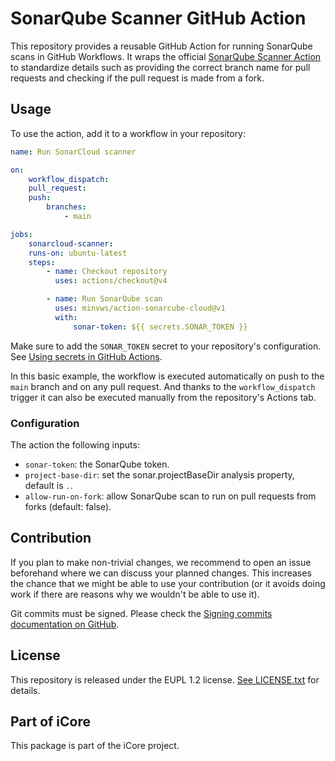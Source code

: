 # SonarQube Scanner GitHub Action

This repository provides a reusable GitHub Action for running SonarQube scans in GitHub Workflows.
It wraps the official [SonarQube Scanner Action](https://github.com/SonarSource/sonarqube-scan-action) to standardize details such as providing the correct branch name for pull requests and checking if the pull request is made from a fork.

## Usage

To use the action, add it to a workflow in your repository:

```yml
name: Run SonarCloud scanner

on:
    workflow_dispatch:
    pull_request:
    push:
        branches:
            - main

jobs:
    sonarcloud-scanner:
    runs-on: ubuntu-latest
    steps:
        - name: Checkout repository
          uses: actions/checkout@v4

        - name: Run SonarQube scan
          uses: minvws/action-sonarcube-cloud@v1
          with:
              sonar-token: ${{ secrets.SONAR_TOKEN }}
```

Make sure to add the `SONAR_TOKEN` secret to your repository's configuration. See [Using secrets in GitHub Actions](https://docs.github.com/en/actions/how-tos/write-workflows/choose-what-workflows-do/use-secrets).

In this basic example, the workflow is executed automatically on push to the `main` branch and on any pull request. And thanks to the `workflow_dispatch` trigger it can also be executed manually from the repository's Actions tab.

### Configuration

The action the following inputs:

- `sonar-token`: the SonarQube token.
- `project-base-dir`: set the sonar.projectBaseDir analysis property, default is `.`.
- `allow-run-on-fork`: allow SonarQube scan to run on pull requests from forks (default: false).

## Contribution

If you plan to make non-trivial changes, we recommend to open an issue beforehand where we can discuss your planned changes.
This increases the chance that we might be able to use your contribution (or it avoids doing work if there are reasons why we wouldn't be able to use it).

Git commits must be signed. Please check the [Signing commits documentation on GitHub](https://docs.github.com/en/github/authenticating-to-github/signing-commits).

## License

This repository is released under the EUPL 1.2 license. [See LICENSE.txt](./LICENSE.txt) for details.

## Part of iCore

This package is part of the iCore project.
